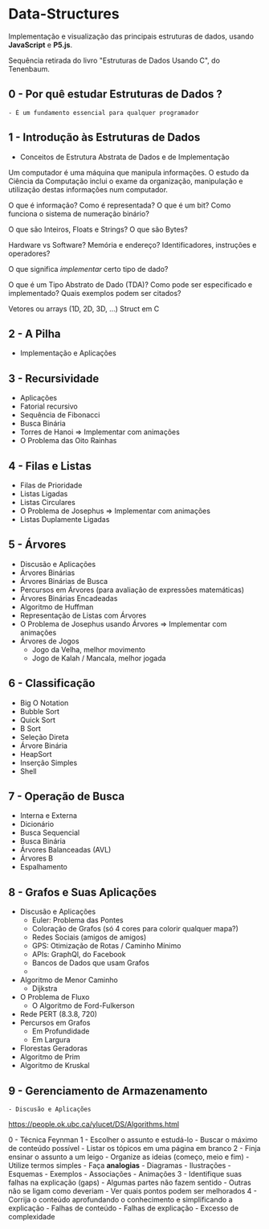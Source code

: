 # Data-Structures

Implementação e visualização das principais estruturas de dados, usando **JavaScript** e **P5.js**.

Sequência retirada do livro "Estruturas de Dados Usando C", do Tenenbaum.

## 0 - Por quê estudar Estruturas de Dados ?
    - É um fundamento essencial para qualquer programador 
## 1 - Introdução às Estruturas de Dados
- Conceitos de Estrutura Abstrata de Dados e de Implementação

Um computador é uma máquina que manipula informações. O estudo da Ciência da Computação inclui o exame da organização, manipulação e utilização destas informações num computador.

O que é informação? 
Como é representada?
O que é um bit?
Como funciona o sistema de numeração binário?

O que são Inteiros, Floats e Strings?
O que são Bytes?

Hardware vs Software?
Memória e endereço?
Identificadores, instruções e operadores?

O que significa *implementar* certo tipo de dado? 

O que é um Tipo Abstrato de Dado (TDA)?
Como pode ser especificado e implementado?
Quais exemplos podem ser citados?

Vetores ou arrays (1D, 2D, 3D, ...)
Struct em C

## 2 - A Pilha
- Implementação e Aplicações

## 3 - Recursividade
- Aplicações
- Fatorial recursivo
- Sequência de Fibonacci
- Busca Binária
- Torres de Hanoi => Implementar com animações
- O Problema das Oito Rainhas

## 4 - Filas e Listas
- Filas de Prioridade
- Listas Ligadas
- Listas Circulares
- O Problema de Josephus => Implementar com animações
- Listas Duplamente Ligadas

## 5 - Árvores
- Discusão e Aplicações
- Árvores Binárias
- Árvores Binárias de Busca
- Percursos em Árvores (para avaliação de expressões matemáticas)
- Árvores Binárias Encadeadas
- Algoritmo de Huffman
- Representação de Listas com Árvores
- O Problema de Josephus usando Árvores => Implementar com animações
- Árvores de Jogos 
    - Jogo da Velha, melhor movimento
    - Jogo de Kalah / Mancala, melhor jogada

## 6 - Classificação
- Big O Notation
- Bubble Sort
- Quick Sort
- B Sort
- Seleção Direta
- Árvore Binária
- HeapSort
- Inserção Simples
- Shell

## 7 - Operação de Busca
- Interna e Externa
- Dicionário
- Busca Sequencial
- Busca Binária
- Árvores Balanceadas (AVL)
- Árvores B
- Espalhamento

## 8 - Grafos e Suas Aplicações
- Discusão e Aplicações
    - Euler: Problema das Pontes
    - Coloração de Grafos (só 4 cores para colorir qualquer mapa?)
    - Redes Sociais (amigos de amigos)
    - GPS: Otimização de Rotas / Caminho Mínimo
    - APIs: GraphQl, do Facebook
    - Bancos de Dados que usam Grafos
    - 
- Algoritmo de Menor Caminho
    - Dijkstra
- O Problema de Fluxo
    - O Algoritmo de Ford-Fulkerson
- Rede PERT (8.3.8, 720)
- Percursos em Grafos
    - Em Profundidade
    - Em Largura
- Florestas Geradoras
- Algoritmo de Prim
- Algoritmo de Kruskal

## 9 - Gerenciamento de Armazenamento
    - Discusão e Aplicações

https://people.ok.ubc.ca/ylucet/DS/Algorithms.html

0 - Técnica Feynman
1 - Escolher o assunto e estudá-lo
    - Buscar o máximo de conteúdo possível
    - Listar os tópicos em uma página em branco
2 - Finja ensinar o assunto a um leigo
    - Organize as ideias (começo, meio e fim)
    - Utilize termos simples
    - Faça **analogias**
    - Diagramas
    - Ilustrações
    - Esquemas
    - Exemplos
    - Associações
    - Animações
3 - Identifique suas falhas na explicação (gaps)
    - Algumas partes não fazem sentido
    - Outras não se ligam como deveriam
    - Ver quais pontos podem ser melhorados
4 - Corrija o conteúdo aprofundando o conhecimento e simplificando a explicação
    - Falhas de conteúdo
    - Falhas de explicação
    - Excesso de complexidade
